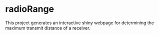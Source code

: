 # radioRange
This project generates an interactive shiny webpage for determining the maximum transmit distance of a receiver.
